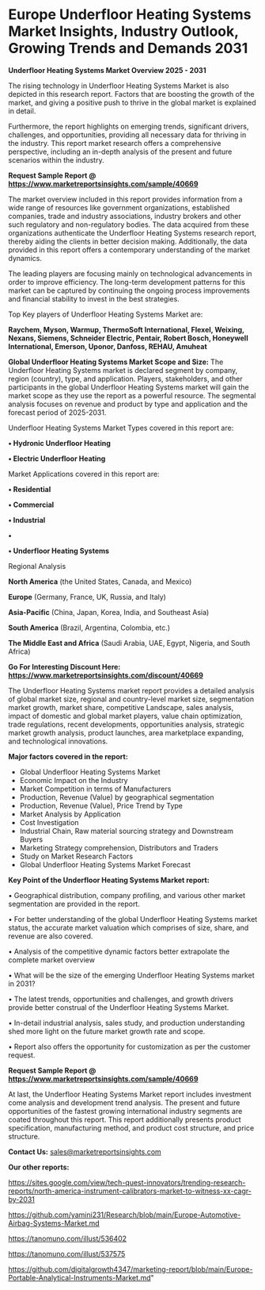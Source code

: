# Europe Underfloor Heating Systems Market Insights, Industry Outlook, Growing Trends and Demands 2031

<Strong> Underfloor Heating Systems Market Overview 2025 - 2031</strong>

The rising technology in Underfloor Heating Systems Market is also depicted in this research report. Factors that are boosting the growth of the market, and giving a positive push to thrive in the global market is explained in detail.

Furthermore, the report highlights on emerging trends, significant drivers, challenges, and opportunities, providing all necessary data for thriving in the industry. This report market research offers a comprehensive perspective, including an in-depth analysis of the present and future scenarios within the industry.

<strong>Request Sample Report @ <a href=https://www.marketreportsinsights.com/sample/40669>https://www.marketreportsinsights.com/sample/40669</a></strong>

The market overview included in this report provides information from a wide range of resources like government organizations, established companies, trade and industry associations, industry brokers and other such regulatory and non-regulatory bodies. The data acquired from these organizations authenticate the Underfloor Heating Systems research report, thereby aiding the clients in better decision making. Additionally, the data provided in this report offers a contemporary understanding of the market dynamics.

The leading players are focusing mainly on technological advancements in order to improve efficiency. The long-term development patterns for this market can be captured by continuing the ongoing process improvements and financial stability to invest in the best strategies.

Top Key players of Underfloor Heating Systems Market are:

<strong>Raychem, Myson, Warmup, ThermoSoft International, Flexel, Weixing, Nexans, Siemens, Schneider Electric, Pentair, Robert Bosch, Honeywell International, Emerson, Uponor, Danfoss, REHAU, Amuheat</strong>

<strong><b>Global Underfloor Heating Systems Market Scope and Size:</b></strong>
The Underfloor Heating Systems market is declared segment by company, region (country), type, and application. Players, stakeholders, and other participants in the global Underfloor Heating Systems market will gain the market scope as they use the report as a powerful resource. The segmental analysis focuses on revenue and product by type and application and the forecast period of 2025-2031.

Underfloor Heating Systems Market Types covered in this report are:

<strong>•  Hydronic Underfloor Heating

•  Electric Underfloor Heating</strong>

Market Applications covered in this report are:

<strong>•  Residential

•  Commercial

•  Industrial

•  

•  Underfloor Heating Systems</strong> 

Regional Analysis

<strong>North America</strong> (the United States, Canada, and Mexico)

<strong>Europe</strong> (Germany, France, UK, Russia, and Italy)

<strong>Asia-Pacific</strong> (China, Japan, Korea, India, and Southeast Asia)

<strong>South America</strong> (Brazil, Argentina, Colombia, etc.)

<strong>The Middle East and Africa</strong> (Saudi Arabia, UAE, Egypt, Nigeria, and South Africa)

<strong>Go For Interesting Discount Here: <a href=https://www.marketreportsinsights.com/discount/40669>https://www.marketreportsinsights.com/discount/40669</a></strong>

The Underfloor Heating Systems market report provides a detailed analysis of global market size, regional and country-level market size, segmentation market growth, market share, competitive Landscape, sales analysis, impact of domestic and global market players, value chain optimization, trade regulations, recent developments, opportunities analysis, strategic market growth analysis, product launches, area marketplace expanding, and technological innovations.

<strong><b>Major factors covered in the report:</b></strong>
<ul>
  <li>Global Underfloor Heating Systems Market </li>
  <li>Economic Impact on the Industry</li>
  <li>Market Competition in terms of Manufacturers</li>
  <li>Production, Revenue (Value) by geographical segmentation</li>
  <li>Production, Revenue (Value), Price Trend by Type</li>
  <li>Market Analysis by Application</li>
  <li>Cost Investigation</li>
  <li>Industrial Chain, Raw material sourcing strategy and Downstream Buyers</li>
  <li>Marketing Strategy comprehension, Distributors and Traders</li>
  <li>Study on Market Research Factors</li>
  <li>Global Underfloor Heating Systems Market Forecast</li>
</ul>

<strong><b>Key Point of the Underfloor Heating Systems Market report:</b></strong>

• Geographical distribution, company profiling, and various other market segmentation are provided in the report.

• For better understanding of the global Underfloor Heating Systems market status, the accurate market valuation which comprises of size, share, and revenue are also covered.

• Analysis of the competitive dynamic factors better extrapolate the complete market overview

• What will be the size of the emerging Underfloor Heating Systems market in 2031?

• The latest trends, opportunities and challenges, and growth drivers provide better construal of the Underfloor Heating Systems Market.

• In-detail industrial analysis, sales study, and production understanding shed more light on the future market growth rate and scope.

• Report also offers the opportunity for customization as per the customer request.

<strong>Request Sample Report @ <a href=https://www.marketreportsinsights.com/sample/40669>https://www.marketreportsinsights.com/sample/40669</a></strong>

At last, the Underfloor Heating Systems Market report includes investment come analysis and development trend analysis. The present and future opportunities of the fastest growing international industry segments are coated throughout this report. This report additionally presents product specification, manufacturing method, and product cost structure, and price structure.

<strong>Contact Us:</strong>
sales@marketreportsinsights.com

<strong>Our other reports:</strong>

<a href=https://sites.google.com/view/tech-quest-innovators/trending-research-reports/north-america-instrument-calibrators-market-to-witness-xx-cagr-by-2031>https://sites.google.com/view/tech-quest-innovators/trending-research-reports/north-america-instrument-calibrators-market-to-witness-xx-cagr-by-2031</a>

<a href=https://github.com/yamini231/Research/blob/main/Europe-Automotive-Airbag-Systems-Market.md>https://github.com/yamini231/Research/blob/main/Europe-Automotive-Airbag-Systems-Market.md</a>

<a href=https://tanomuno.com/illust/536402>https://tanomuno.com/illust/536402</a>

<a href=https://tanomuno.com/illust/537575>https://tanomuno.com/illust/537575</a>

<a href=https://github.com/digitalgrowth4347/marketing-report/blob/main/Europe-Portable-Analytical-Instruments-Market.md>https://github.com/digitalgrowth4347/marketing-report/blob/main/Europe-Portable-Analytical-Instruments-Market.md</a>"

